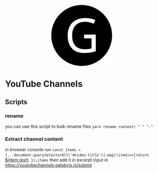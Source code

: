 <div align="center">
    <img src="static/logos/logo-1024.png" alt="Logo" width='200px' height='200px'/>
</div>

# YouTube Channels


## Scripts
### rename
you can use this script to bulk rename files
`yarn rename content/ " " "-"`


### Extract channel content
in browser console run 
`const items = [...document.querySelectorAll('#video-title')].map((item)=>{return `<a href="${item.href}">${item.text}</a>` });items` 
then add it in excerpt input in https://youtubechannels.gatsbyjs.io/submit